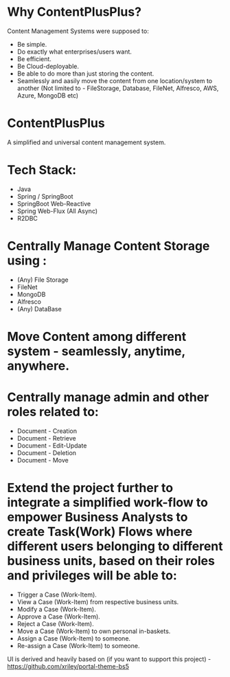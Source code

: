 # Why ContentPlusPlus?
Content Management Systems were supposed to:
  - Be simple. 
  - Do exactly what enterprises/users want.
  - Be efficient.
  - Be Cloud-deployable.
  - Be able to do more than just storing the content.
  - Seamlessly and aasily move the content from one location/system to another (Not limited to - FileStorage, Database, FileNet, Alfresco, AWS, Azure, MongoDB etc)      

# ContentPlusPlus
A simplified and universal content management system.

# Tech Stack:
  - Java
  - Spring / SpringBoot
  - SpringBoot Web-Reactive
  - Spring Web-Flux (All Async)
  - R2DBC 


# Centrally Manage Content Storage using :
  - (Any) File Storage
  - FileNet
  - MongoDB
  - Alfresco
  - (Any) DataBase 
  </ul>

# Move Content among different system - seamlessly, anytime, anywhere.

# Centrally manage admin and other roles related to:

  - Document - Creation
  - Document - Retrieve
  - Document - Edit-Update
  - Document - Deletion
  - Document - Move

# Extend the project further to integrate a simplified work-flow to empower Business Analysts to create Task(Work) Flows where different users belonging to different business units, based on their roles and privileges will be able to:
  - Trigger a Case (Work-Item).
  - View a Case (Work-Item) from respective business units. 
  - Modify a Case (Work-Item).
  - Approve a Case (Work-Item).
  - Reject a Case (Work-Item).
  - Move a Case (Work-Item) to own personal in-baskets. 
  - Assign a Case (Work-Item) to someone.
  - Re-assign a Case (Work-Item) to someone.


UI is derived and heavily based on (if you want to support this project) - https://github.com/xriley/portal-theme-bs5 
